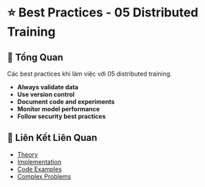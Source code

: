 # ⭐ Best Practices - 05 Distributed Training

## 🎯 Tổng Quan

Các best practices khi làm việc với 05 distributed training.

- **Always validate data**
- **Use version control**
- **Document code and experiments**
- **Monitor model performance**
- **Follow security best practices**

## 🔗 Liên Kết Liên Quan

- [Theory](./THEORY_05_distributed_training.md)
- [Implementation](./IMPLEMENTATION_05_distributed_training.md)
- [Code Examples](./CODE_EXAMPLES_05_distributed_training.md)
- [Complex Problems](./COMPLEX_PROBLEMS.md)

